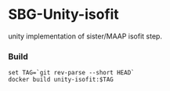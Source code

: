 # SBG-Unity-isofit

unity implementation of sister/MAAP isofit step.


### Build
```
set TAG=`git rev-parse --short HEAD`
docker build unity-isofit:$TAG
```
